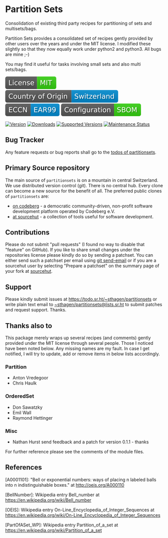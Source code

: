 # Partition Sets

Consolidation of existing third party recipes for partitioning of sets and multisets/bags.

Partition Sets provides a consolidated set of recipes gently provided by other
users over the years and under the MIT license. I modified these slightly so
that they now equally work under python2 and python3. All bugs are mine ;-)

You may find it useful for tasks involving small sets and also multi sets/bags.

[![license](badges/license-spdx-mit.svg)](https://git.sr.ht/~sthagen/partitionsets/tree/default/item/LICENSE)
[![Country of Origin](badges/country-of-origin-name-switzerland-neutral.svg)](https://git.sr.ht/~sthagen/partitionsets/tree/default/item/COUNTRY-OF-ORIGIN)
[![Export Classification Control Number (ECCN)](badges/export-control-classification-number_eccn-ear99-neutral.svg)](https://git.sr.ht/~sthagen/partitionsets/tree/default/item/EXPORT-CONTROL-CLASSIFICATION-NUMBER)
[![Configuration](badges/configuration-sbom.svg)](third-party/index.html)

[![Version](https://img.shields.io/pypi/v/partitionsets.svg?style=flat)](https://pypi.python.org/pypi/partitionsets/)
[![Downloads](https://static.pepy.tech/badge/partitionsets/month)](https://pepy.tech/project/partitionsets)
[![Supported Versions](https://img.shields.io/pypi/pyversions/partitionsets.svg?style=flat)](https://pypi.python.org/pypi/partitionsets/)
[![Maintenance Status](docs/badges/commits-per-year.svg)](https://git.sr.ht/~sthagen/partitionsets/log)

## Bug Tracker

Any feature requests or bug reports shall go to the [todos of partitionsets](https://todo.sr.ht/~sthagen/partitionsets).

## Primary Source repository

The main source of `partitionsets` is on a mountain in central Switzerland.
We use distributed version control (git).
There is no central hub.
Every clone can become a new source for the benefit of all.
The preferred public clones of `partitionsets` are:

* [on codeberg](https://codeberg.org/sthagen/partitionsets) - a democratic community-driven, non-profit software development platform operated by Codeberg e.V.
* [at sourcehut](https://git.sr.ht/~sthagen/partitionsets) - a collection of tools useful for software development.

## Contributions

Please do not submit "pull requests" (I found no way to disable that "feature" on GitHub).
If you like to share small changes under the repositories license please kindly do so by sending a patchset.
You can either send such a patchset per email using [git send-email](https://git-send-email.io) or 
if you are a sourcehut user by selecting "Prepare a patchset" on the summary page of your fork at [sourcehut](https://git.sr.ht/).

## Support

Please kindly submit issues at <https://todo.sr.ht/~sthagen/partitionsets> or write plain text email to <~sthagen/partitionsets@lists.sr.ht> to submit patches and request support. Thanks.

## Thanks also to

This package merely wraps up several recipes (and comments) gently provided
under the MIT license through several people. Those I noticed have been noted below.
Any missing names are my fault. In case I get notified, I will try
to update, add or remove items in below lists accordingly.

### Partition

* Anton Vredegoor
* Chris Haulk

### OrderedSet

* Don Sawatzky
* Emil Wall
* Raymond Hettinger

### Misc

* Nathan Hurst send feedback and a patch for version 0.1.1 - thanks


For further reference please see the comments of the module files.

## References

[A0001101]: "Bell or exponential numbers: ways of placing n labeled balls
	into n indistinguishable boxes." at http://oeis.org/A000110

[BellNumber]: Wikipedia entry Bell_number
	at https://en.wikipedia.org/wiki/Bell_number

[OEIS]: Wikipedia entry On-Line_Encyclopedia_of_Integer_Sequences at
	https://en.wikipedia.org/wiki/On-Line_Encyclopedia_of_Integer_Sequences

[Flake8]: https://pypi.org/project/flake8/

[OrdSetImplPy]: https://code.activestate.com/recipes/576694/ (mixed with
	the simplified code from Don Sawatzky's comment, which is sufficient
	for this task)

[PartImplPy]: https://code.activestate.com/recipes/577211/ (r1)

[PartOfASet_WP]: Wikipedia entry Partition_of_a_set at
	https://en.wikipedia.org/wiki/Partition_of_a_set

[PyLint]: https://pypi.org/project/pylint/
